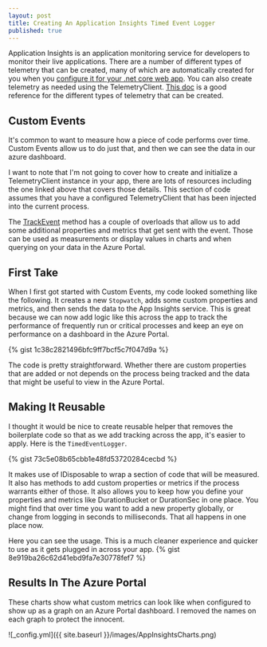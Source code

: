 ```yaml
---
layout: post
title: Creating An Application Insights Timed Event Logger
published: true
---
```


Application Insights is an application monitoring service for developers to monitor their live applications.  There are a number of different types of telemetry that can be created, many of which are automatically created for you when you [configure it for your .net core web app](https://docs.microsoft.com/en-us/azure/azure-monitor/app/asp-net-core).  You can also create telemetry as needed using the TelemetryClient.  [This doc](https://docs.microsoft.com/en-us/azure/azure-monitor/app/api-custom-events-metrics) is a good reference for the different types of telemetry that can be created.

## Custom Events

It's common to want to measure how a piece of code performs over time.  Custom Events allow us to do just that, and then we can see the data in our azure dashboard.  

I want to note that I'm not going to cover how to create and initialize a TelemetryClient instance in your app, there are lots of resources including the one linked above that covers those details.  This section of code assumes that you have a configured TelemetryClient that has been injected into the current process.

The [TrackEvent](https://docs.microsoft.com/en-us/azure/azure-monitor/app/api-custom-events-metrics#trackevent) method has a couple of overloads that allow us to add some additional properties and metrics that get sent with the event.  Those can be used as measurements or display values in charts and when querying on your data in the Azure Portal.  

## First Take

When I first got started with Custom Events, my code looked something like the following.  It creates a new `Stopwatch`, adds some custom properties and metrics, and then sends the data to the App Insights service.  This is great because we can now add logic like this across the app to track the performance of frequently run or critical processes and keep an eye on performance on a dashboard in the Azure Portal.

{% gist 1c38c2821496bfc9ff7bcf5c7f047d9a %}

The code is pretty straightforward.  Whether there are custom properties that are added or not depends on the process being tracked and the data that might be useful to view in the Azure Portal.

## Making It Reusable

I thought it would be nice to create reusable helper that removes the boilerplate code so that as we add tracking across the app, it's easier to apply.  Here is the `TimedEventLogger`.

{% gist 73c5e08b65cbb1e48fd53720284cecbd %}

It makes use of IDisposable to wrap a section of code that will be measured.  It also has methods to add custom properties or metrics if the process warrants either of those.  It also allows you to keep how you define your properties and metrics like DurationBucket or DurationSec in one place.  You might find that over time you want to add a new property globally, or change from logging in seconds to milliseconds.  That all happens in one place now.

Here you can see the usage.  This is a much cleaner experience and quicker to use as it gets plugged in across your app.
{% gist 8e919ba26c62d41ebd9fa7e30778fef7 %}

## Results In The Azure Portal

These charts show what custom metrics can look like when configured to show up as a graph on an Azure Portal dashboard.  I removed the names on each graph to protect the innocent.

![_config.yml]({{ site.baseurl }}/images/AppInsightsCharts.png)
